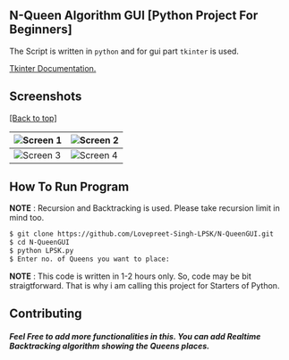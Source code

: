 ## N-Queen Algorithm GUI [Python Project For Beginners]

The Script is written in `python` and for gui part `tkinter` is used.


<a href="https://docs.python.org/3/library/tkinter.html">Tkinter Documentation.</a>


## Screenshots

[[Back to top]](https://github.com/Lovepreet-Singh-LPSK/LinuxShell#index)

| ![Screen 1](https://github.com/Lovepreet-Singh-LPSK/LinuxShell/blob/master/pics/1.png) | ![Screen 2](https://github.com/Lovepreet-Singh-LPSK/LinuxShell/blob/master/pics/2.png) |
|---------------------------------------------|---------------------------------------------|
| ![Screen 3](https://github.com/Lovepreet-Singh-LPSK/LinuxShell/blob/master/pics/3.png) | ![Screen 4](https://github.com/Lovepreet-Singh-LPSK/LinuxShell/blob/master/pics/4.png) |

## How To Run Program

**NOTE** : Recursion and Backtracking is used. Please take recursion limit in mind too. 


```bash
$ git clone https://github.com/Lovepreet-Singh-LPSK/N-QueenGUI.git
$ cd N-QueenGUI
$ python LPSK.py
$ Enter no. of Queens you want to place:
```

**NOTE** : This code is written in 1-2 hours only. So, code may be bit straigtforward. That is why i am calling this project for Starters of Python. 

## Contributing

##### Feel Free to add more functionalities in this. You can add Realtime Backtracking algorithm showing the Queens places. 